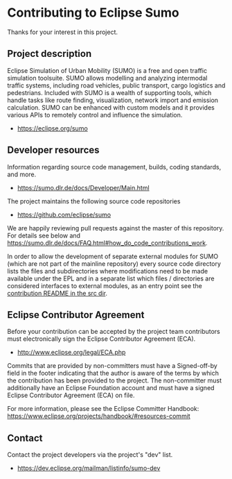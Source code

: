 # Contributing to Eclipse Sumo

Thanks for your interest in this project.

## Project description

Eclipse Simulation of Urban Mobility (SUMO) is a free and open traffic
simulation toolsuite. SUMO allows modelling and analyzing intermodal traffic
systems, including road vehicles, public transport, cargo logistics and
pedestrians. Included with SUMO is a wealth of supporting tools, which handle
tasks like route finding, visualization, network import and emission
calculation. SUMO can be enhanced with custom models and it provides various
APIs to remotely control and influence the simulation.

* https://eclipse.org/sumo

## Developer resources

Information regarding source code management, builds, coding standards, and
more.

* https://sumo.dlr.de/docs/Developer/Main.html

The project maintains the following source code repositories

* https://github.com/eclipse/sumo

We are happily reviewing pull requests against the master of this repository.
For details see below and https://sumo.dlr.de/docs/FAQ.html#how_do_code_contributions_work.

In order to allow the development of separate external modules for SUMO (which are not
part of the mainline repository) every source code directory lists the files and 
subdirectories where modifications need to be made available under the EPL and in a 
separate list which files / directories are considered interfaces to external modules,
as an entry point see the [contribution README in the src dir](src/README_Contributing.md).

## Eclipse Contributor Agreement

Before your contribution can be accepted by the project team contributors must
electronically sign the Eclipse Contributor Agreement (ECA).

* http://www.eclipse.org/legal/ECA.php

Commits that are provided by non-committers must have a Signed-off-by field in
the footer indicating that the author is aware of the terms by which the
contribution has been provided to the project. The non-committer must
additionally have an Eclipse Foundation account and must have a signed Eclipse
Contributor Agreement (ECA) on file.

For more information, please see the Eclipse Committer Handbook:
https://www.eclipse.org/projects/handbook/#resources-commit

## Contact

Contact the project developers via the project's "dev" list.

* https://dev.eclipse.org/mailman/listinfo/sumo-dev
